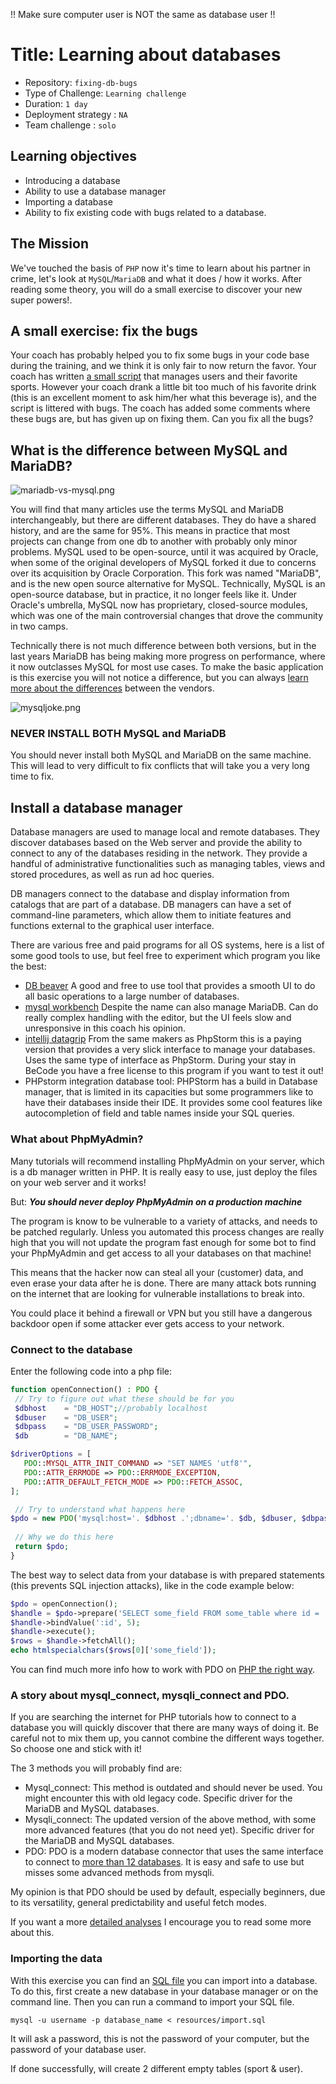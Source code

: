 !! Make sure computer user is NOT the same as database user !!

# Title: Learning about databases

- Repository: `fixing-db-bugs`
- Type of Challenge: `Learning challenge`
- Duration: `1 day`
- Deployment strategy : `NA`
- Team challenge : `solo`

## Learning objectives
- Introducing a database
- Ability to use a database manager
- Importing a database
- Ability to fix existing code with bugs related to a database.

## The Mission
We've touched the basis of `PHP` now it's time to learn about his partner in crime, let's look at `MySQL`/`MariaDB` and what it does / how it works.
After reading some theory, you will do a small exercise to discover your new super powers!.

## A small exercise: fix the bugs
Your coach has probably helped you to fix some bugs in your code base during the training, and we think it is only fair to now return the favor.
Your coach has written [a small script](resources/index.php) that manages users and their favorite sports.
However your coach drank a little bit too much of his favorite drink (this is an excellent moment to ask him/her what this beverage is), and the script is littered with bugs.
The coach has added some comments where these bugs are, but has given up on fixing them.
Can you fix all the bugs?

## What is the difference between MySQL and MariaDB?
![mariadb-vs-mysql.png](images/mariadb-vs-mysql.png)

You will find that many articles use the terms MySQL and MariaDB interchangeably, but there are different databases. They do have a shared history, and are the same for 95%. 
This means in practice that most projects can change from one db to another with probably only minor problems. 
MySQL used to be open-source, until it was acquired by Oracle, when some of the original developers of MySQL forked it due to concerns over its acquisition by Oracle Corporation.
This fork was named "MariaDB", and is the new open source alternative for MySQL.
Technically, MySQL is an open-source database, but in practice, it no longer feels like it. Under Oracle's umbrella, MySQL now has proprietary, closed-source modules, which was one of the main controversial changes that drove the community in two camps.

Technically there is not much difference between both versions, but in the last years MariaDB has being making more progress on performance, where it now outclasses MySQL for most use cases.
To make the basic application is this exercise you will not notice a difference, but you can always [learn more about the differences](https://www.eversql.com/mariadb-vs-mysql/) between the vendors.

![mysqljoke.png](images/mysqljoke.jpg)

### NEVER INSTALL BOTH MySQL and MariaDB
You should never install both MySQL and MariaDB on the same machine. 
This will lead to very difficult to fix conflicts that will take you a very long time to fix.

## Install a database manager
Database managers are used to manage local and remote databases. They discover databases based on the Web server and provide the ability to connect to any of the databases residing in the network. They provide a handful of administrative functionalities such as managing tables, views and stored procedures, as well as run ad hoc queries.

DB managers connect to the database and display information from catalogs that are part of a database. DB managers can have a set of command-line parameters, which allow them to initiate features and functions external to the graphical user interface.

There are various free and paid programs for all OS systems, here is a list of some good tools to use, but feel free to experiment which program you like the best:

- [DB beaver](https://computingforgeeks.com/install-and-configure-dbeaver-on-ubuntu-debian/) A good and free to use tool that provides a smooth UI to do all basic operations to a large number of databases.
- [mysql workbench](https://www.linode.com/docs/databases/mysql/install-and-configure-mysql-workbench-on-ubuntu/
) Despite the name can also manage MariaDB. Can do really complex handling with the editor, but the UI feels slow and unresponsive in this coach his opinion.
- [intellij datagrip](https://www.jetbrains.com/datagrip/) From the same makers as PhpStorm this is a paying version that provides a very slick interface to manage your databases. Uses the same type of interface as PhpStorm. During your stay in BeCode you have a free license to this program if you want to test it out!
- PHPstorm integration database tool: PHPStorm has a build in Database manager, that is limited in its capacities but some programmers like to have their databases inside their IDE. It provides some cool features like autocompletion of field and table names inside your SQL queries. 

### What about PhpMyAdmin?
Many tutorials will recommend installing PhpMyAdmin on your server, which is a db manager written in PHP. It is really easy to use, just deploy the files on your web server and it works!

But: ***You should never deploy PhpMyAdmin on a production machine***

The program is know to be vulnerable to a variety of attacks, and needs to be patched regularly. Unless you automated this process changes are really high that you will not update the program fast enough for some bot to find your PhpMyAdmin and get access to all your databases on that machine!

This means that the hacker now can steal all your (customer) data, and even erase your data after he is done. There are many attack bots running on the internet that are looking for vulnerable installations to break into. 

You could place it behind a firewall or VPN but you still have a dangerous backdoor open if some attacker ever gets access to your network.

### Connect to the database
Enter the following code into a php file:

`````php
function openConnection() : PDO {
 // Try to figure out what these should be for you
 $dbhost    = "DB_HOST";//probably localhost
 $dbuser    = "DB_USER";
 $dbpass    = "DB_USER_PASSWORD";
 $db        = "DB_NAME";

$driverOptions = [
   PDO::MYSQL_ATTR_INIT_COMMAND => "SET NAMES 'utf8'",
   PDO::ATTR_ERRMODE => PDO::ERRMODE_EXCEPTION,
   PDO::ATTR_DEFAULT_FETCH_MODE => PDO::FETCH_ASSOC,
];

 // Try to understand what happens here 
$pdo = new PDO('mysql:host='. $dbhost .';dbname='. $db, $dbuser, $dbpass, $driverOptions);
 
 // Why we do this here
 return $pdo;
}
`````

The best way to select data from your database is with prepared statements (this prevents SQL injection attacks), like in the code example below:

`````php
$pdo = openConnection();
$handle = $pdo->prepare('SELECT some_field FROM some_table where id = :id');
$handle->bindValue(':id', 5);
$handle->execute();
$rows = $handle->fetchAll();
echo htmlspecialchars($rows[0]['some_field']);
`````

You can find much more info how to work with PDO on [PHP the right way](https://phptherightway.com/#pdo_extension).

### A story about mysql_connect, mysqli_connect and PDO.
If you are searching the internet for PHP tutorials how to connect to a database you will quickly discover that there are many ways of doing it. Be careful not to mix them up, you cannot combine the different ways together. So choose one and stick with it!

The 3 methods you will probably find are:
- Mysql_connect: This method is outdated and should never be used. You might encounter this with old legacy code. Specific driver for the MariaDB and MySQL databases.
- Mysqli_connect: The updated version of the above method, with some more advanced features (that you do not need yet). Specific driver for the MariaDB and MySQL databases.
- PDO: PDO is a modern database connector that uses the same interface to connect to [more than 12 databases](https://www.php.net/manual/en/pdo.drivers.php#pdo.drivers). It is easy and safe to use but misses some advanced methods from mysqli.

My opinion is that PDO should be used by default, especially beginners, due to its versatility, general predictability and useful fetch modes.

If you want a more [detailed analyses](https://websitebeaver.com/php-pdo-vs-mysqli) I encourage you to read some more about this.

### Importing the data
With this exercise you can find an [SQL file](resources/import.sql) you can import into a database.
To do this, first create a new database in your database manager or on the command line.
Then you can run a command to import your SQL file.

```mysql -u username -p database_name < resources/import.sql```

It will ask a password, this is not the password of your computer, but the password of your database user.

If done successfully, will create 2 different empty tables (sport & user).
